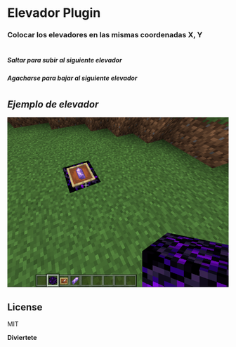 # Elevador Plugin

### Colocar los elevadores en las mismas coordenadas X, Y
#
##### Saltar para subir al siguiente elevador
##### Agacharse para bajar al siguiente elevador
#
#
## _Ejemplo de elevador_

[![N|Solid](https://raw.githubusercontent.com/salasxd/elevador/main/img.png)](https://nodesource.com/products/nsolid)

## License

MIT

**Diviertete**
